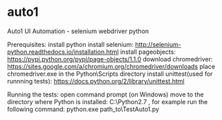 # auto1
Auto1 UI Automation - selenium webdriver python

Prerequisites:
install python
install selenium: http://selenium-python.readthedocs.io/installation.html
install pageobjects: https://pypi.python.org/pypi/page-objects/1.1.0
download chromedriver: https://sites.google.com/a/chromium.org/chromedriver/downloads
place chromedriver.exe in the Python\Scripts directory
install unittest(used for runnning tests): https://docs.python.org/2/library/unittest.html

Running the tests: 
open command prompt (on Windows)
move to the directory where Python is installed: C:\Python2.7 , for example
run the following command: python.exe path_to\TestAuto1.py
